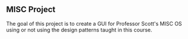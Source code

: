 ## MISC Project
The goal of this project is to create a GUI for Professor Scott's MISC OS using or not using the design patterns taught in this course. 
